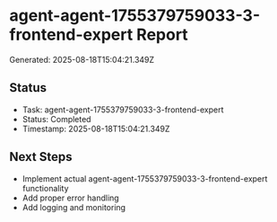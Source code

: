 # agent-agent-1755379759033-3-frontend-expert Report

Generated: 2025-08-18T15:04:21.349Z

## Status
- Task: agent-agent-1755379759033-3-frontend-expert
- Status: Completed
- Timestamp: 2025-08-18T15:04:21.349Z

## Next Steps
- Implement actual agent-agent-1755379759033-3-frontend-expert functionality
- Add proper error handling
- Add logging and monitoring
